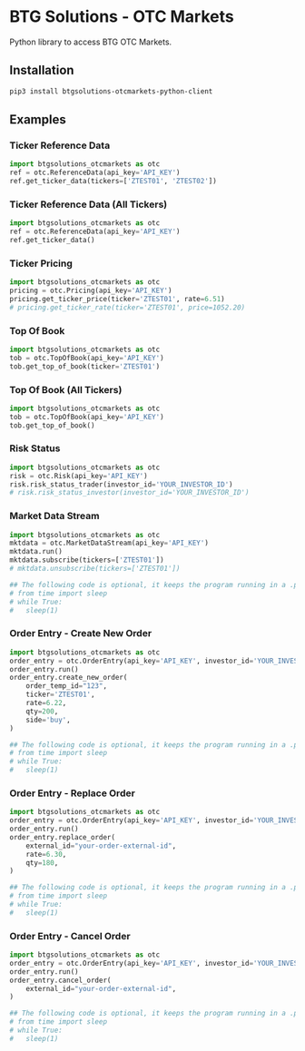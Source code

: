 # BTG Solutions - OTC Markets

Python library to access BTG OTC Markets.

## Installation

```bash
pip3 install btgsolutions-otcmarkets-python-client
```

## Examples

### Ticker Reference Data

```python
import btgsolutions_otcmarkets as otc
ref = otc.ReferenceData(api_key='API_KEY')
ref.get_ticker_data(tickers=['ZTEST01', 'ZTEST02'])
```

### Ticker Reference Data (All Tickers)

```python
import btgsolutions_otcmarkets as otc
ref = otc.ReferenceData(api_key='API_KEY')
ref.get_ticker_data()
```

### Ticker Pricing

```python
import btgsolutions_otcmarkets as otc
pricing = otc.Pricing(api_key='API_KEY')
pricing.get_ticker_price(ticker='ZTEST01', rate=6.51)
# pricing.get_ticker_rate(ticker='ZTEST01', price=1052.20)
```

### Top Of Book

```python
import btgsolutions_otcmarkets as otc
tob = otc.TopOfBook(api_key='API_KEY')
tob.get_top_of_book(ticker='ZTEST01')
```

### Top Of Book (All Tickers)

```python
import btgsolutions_otcmarkets as otc
tob = otc.TopOfBook(api_key='API_KEY')
tob.get_top_of_book()
```

### Risk Status

```python
import btgsolutions_otcmarkets as otc
risk = otc.Risk(api_key='API_KEY')
risk.risk_status_trader(investor_id='YOUR_INVESTOR_ID')
# risk.risk_status_investor(investor_id='YOUR_INVESTOR_ID')
```

### Market Data Stream

```python
import btgsolutions_otcmarkets as otc
mktdata = otc.MarketDataStream(api_key='API_KEY')
mktdata.run()
mktdata.subscribe(tickers=['ZTEST01'])
# mktdata.unsubscribe(tickers=['ZTEST01'])

## The following code is optional, it keeps the program running in a .py file:
# from time import sleep
# while True:
#   sleep(1)
```

### Order Entry - Create New Order

```python
import btgsolutions_otcmarkets as otc
order_entry = otc.OrderEntry(api_key='API_KEY', investor_id='YOUR_INVESTOR_ID')
order_entry.run()
order_entry.create_new_order(
    order_temp_id="123",
    ticker='ZTEST01',
    rate=6.22,
    qty=200,
    side='buy',
)

## The following code is optional, it keeps the program running in a .py file:
# from time import sleep
# while True:
#   sleep(1)
```

### Order Entry - Replace Order

```python
import btgsolutions_otcmarkets as otc
order_entry = otc.OrderEntry(api_key='API_KEY', investor_id='YOUR_INVESTOR_ID')
order_entry.run()
order_entry.replace_order(
    external_id="your-order-external-id",
    rate=6.30,
    qty=180,
)

## The following code is optional, it keeps the program running in a .py file:
# from time import sleep
# while True:
#   sleep(1)
```

### Order Entry - Cancel Order

```python
import btgsolutions_otcmarkets as otc
order_entry = otc.OrderEntry(api_key='API_KEY', investor_id='YOUR_INVESTOR_ID')
order_entry.run()
order_entry.cancel_order(
    external_id="your-order-external-id",
)

## The following code is optional, it keeps the program running in a .py file:
# from time import sleep
# while True:
#   sleep(1)
```
